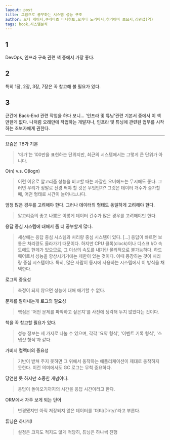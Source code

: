 ```yaml
---
layout: post
title: 그림으로 공부하는 시스템 성능 구조
author: 오다 케이지,쿠레마츠 타니히토,오카다 노리마사,히라야마 츠요시,김완섭(역)
tags: book,시스템분석
---
```


## 1
DevOps, 인프라 구축 관련 책 중에서 가장 좋다.

## 2
특히 1장, 2장, 3장, 7장은 꼭 참고해 볼 필요가 있다.

## 3
근간에 Back-End 관련 작업을 하다 보니... '인프라 및 튜닝'관련 기본서 중에서 이 책만한게 없다. 나처럼 오래만에 작업하는 개발자나, 인프라 및 튜닝에 관련된 업무를 시작하는 초보자에게 권한다.

-----

요즘은 TB가 기본
> '메가'는 100만을 표현하는 단위지만, 최근의 시스템에서는 그렇게 큰 단위가 아니다.

O(n) v.s. O(logn)
> 이런 이유로 알고리즘 성능을 비교할 때는 자잘한 오버헤드는 무시해도 좋다. 그러면 우리가 정말로 신경 써야 할 것은 무엇인가? 그것은 데이터 개수가 증가할 때, 어떤 형태로 시간이 늘어나느냐다.

엄청 많은 경우를 고려해야 한다. 그러나 데이터의 형태도 동일하게 고려해야 한다.
> 알고리즘의 좋고 나쁨은 이렇게 데이터 건수가 많은 경우를 고려해야만 한다.

응답 중심 시스템에 대해서 좀 더 공부할게 많다. 
> 세상에는 응답 중심 시스템과 처리량 중심 시스템이 있다. [...] 응답이 빠르면 보통은 처리량도 올라가기 때문이다. 하지만 CPU 클록(clock)이나 디스크 I/O 속도에도 한계가 있으므로, 그 이상의 속도를 내기란 물리적으로 불가능하다. 하드웨어로서 성능을 향상시키기에는 제한이 있는 것이다. 이때 등장하는 것이 처리량 중심 시스템이다. 특히, 많은 사람이 동시에 사용하는 시스템에서 이 방식을 채택한다.

로그의 중요성
> 측정이 되지 않으면 성능에 대해 애기할 수 없다.

문제를 알아내는게 로그의 필요성
> 핵심은 '어떤 문제를 파악하고 싶은지'를 사전에 생각해 두지 않았다는 것이다.

책을 꼭 참고할 필요가 있다.
> 성능 정보는 세 가지로 나눌 수 있으며, 각각 '요약 형식', '이벤트 기록 형식', '스냅샷 형식'과 같다.

가비지 컬렉터의 중요성
> 기반이 받쳐 주지 못하면 그 위에서 동작하는 애플리케이션이 제대로 동작하지 못한다. 이런 의미에서도 GC 로그는 무척 중요하다.

당연한 듯 하지만 소중한 개념이다.
> 응답이 돌아오기까지의 시간을 응답 시간이라고 한다.

ORM에서 자주 보게 되는 단어
> 변경됐지만 아직 저장되지 않은 데이터를 '더티(Dirty)'라고 부른다.

튜닝은 하나씩!
> 설정은 크지도 적지도 않게 적당히, 튜닝은 하나씩 진행

